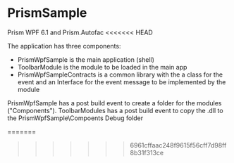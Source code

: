 # PrismSample

Prism WPF 6.1 and Prism.Autofac
<<<<<<< HEAD

The application has three components:
- PrismWpfSample is the main application (shell)
- ToolbarModule is the module to be loaded in the main app
- PrismWpfSampleContracts is a common library with the a class for the event and an Interface for the event message to be implemented by the module

PrismWpfSample has a post build event to create a folder for the modules ("Components").
ToolbarModules has a post build event to copy the .dll to the PrismWpfSample\Compoents Debug folder

=======
>>>>>>> 6961cffaac248f9615f56cff7d98ff8b31f313ce
